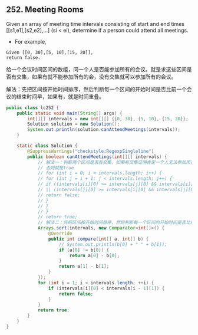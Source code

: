 ## 252. Meeting Rooms
Given an array of meeting time intervals consisting of start and end times [[s1,e1],[s2,e2],...] (si < ei), determine if a person could attend all meetings.

* For example,
```
Given [[0, 30],[5, 10],[15, 20]],
return false.
```
给一个会议时间区间的数组，问一个人是否能参加所有的会议。就是求这些区间是否有交集，如果有就不能参加所有的会，没有交集就可以参加所有的会议。

解法：先把区间按开始时间排序，然后判断每一个区间的开始时间是否比前一个会议的结束时间早，如果有，就是时间重叠。

```java
public class lc252 {
    public static void main(String[] args) {
        int[][] intervals = new int[][] {{0, 30}, {5, 10}, {15, 20}};
        Solution solution = new Solution();
        System.out.println(solution.canAttendMeetings(intervals));
    }

    static class Solution {
        @SuppressWarnings("checkstyle:RegexpSingleline")
        public boolean canAttendMeetings(int[][] intervals) {
            // 解法一：判断两个区间是否有交集，如果有交集证明肯定一个人无法参加所有的会议。直接判断为false
            // 否则就是true
            // for (int i = 0; i < intervals.length; i++) {
            // for (int j = i + 1; j < intervals.length; j++) {
            // if ((intervals[i][0] >= intervals[j][0] && intervals[i][0] < intervals[j][1])
            // || (intervals[j][0] >= intervals[i][0] && intervals[j][0] < intervals[i][1])) {
            // return false;
            // }
            // }
            // }
            // return true;
            // 解法二：先把区间按开始时间排序，然后判断每一个区间的开始时间是否比前一个会议的结束时间早，如果有，就是时间重叠。
            Arrays.sort(intervals, new Comparator<int[]>() {
                @Override
                public int compare(int[] a, int[] b) {
                    // System.out.println(b[0] + " " + b[1]);
                    if (a[0] != b[0]) {
                        return a[0] - b[0];
                    }
                    return a[1] - b[1];
                }
            });
            for (int i = 1; i < intervals.length; ++i) {
                if (intervals[i][0] < intervals[i - 1][1]) {
                    return false;
                }
            }
            return true;
        }
    }
}
```
